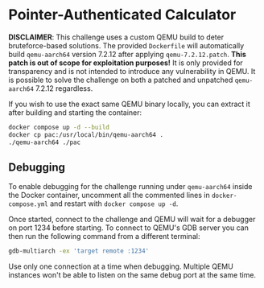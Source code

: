 # Pointer-Authenticated Calculator

**DISCLAIMER**: This challenge uses a custom QEMU build to deter
bruteforce-based solutions. The provided `Dockerfile` will automatically build
`qemu-aarch64` version 7.2.12 after applying `qemu-7.2.12.patch`.
**This patch is out of scope for exploitation purposes!** It is only provided
for transparency and is not intended to introduce any vulnerability in QEMU. It
is possible to solve the challenge on both a patched and unpatched
`qemu-aarch64` 7.2.12 regardless.

If you wish to use the exact same QEMU binary locally, you can extract it after
building and starting the container:

```sh
docker compose up -d --build
docker cp pac:/usr/local/bin/qemu-aarch64 .
./qemu-aarch64 ./pac
```

## Debugging

To enable debugging for the challenge running under `qemu-aarch64` inside the
Docker container, uncomment all the commented lines in `docker-compose.yml` and
restart with `docker compose up -d`.

Once started, connect to the challenge and QEMU will wait for a debugger on port
1234 before starting. To connect to QEMU's GDB server you can then run the
following command from a different terminal:

```sh
gdb-multiarch -ex 'target remote :1234'
```

Use only one connection at a time when debugging. Multiple QEMU instances won't
be able to listen on the same debug port at the same time.
